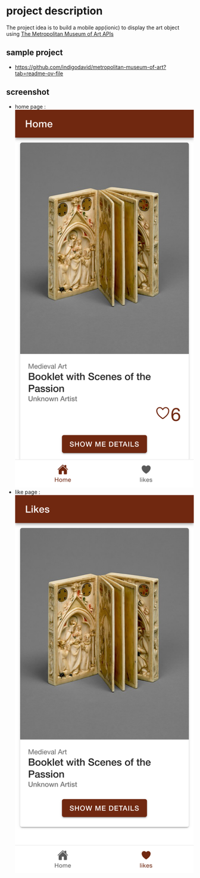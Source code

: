 # project description

The project idea is to build a mobile app(ionic) to display the art object using [The Metropolitan Museum of Art APIs](https://metmuseum.github.io/)

## sample project

- <https://github.com/indigodavid/metropolitan-museum-of-art?tab=readme-ov-file>

## screenshot

- home page :
![homePage](src/assets/screenshot/image.png)
- like page :
![likePage](src/assets/screenshot/image2.png)
